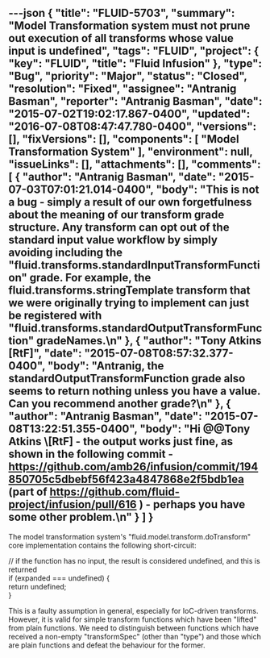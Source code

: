 ---json
{
  "title": "FLUID-5703",
  "summary": "Model Transformation system must not prune out execution of all transforms whose value input is undefined",
  "tags": "FLUID",
  "project": {
    "key": "FLUID",
    "title": "Fluid Infusion"
  },
  "type": "Bug",
  "priority": "Major",
  "status": "Closed",
  "resolution": "Fixed",
  "assignee": "Antranig Basman",
  "reporter": "Antranig Basman",
  "date": "2015-07-02T19:02:17.867-0400",
  "updated": "2016-07-08T08:47:47.780-0400",
  "versions": [],
  "fixVersions": [],
  "components": [
    "Model Transformation System"
  ],
  "environment": null,
  "issueLinks": [],
  "attachments": [],
  "comments": [
    {
      "author": "Antranig Basman",
      "date": "2015-07-03T07:01:21.014-0400",
      "body": "This is not a bug - simply a result of our own forgetfulness about the meaning of our transform grade structure. Any transform can opt out of the standard input value workflow by simply avoiding including the \"fluid.transforms.standardInputTransformFunction\" grade. For example, the fluid.transforms.stringTemplate transform that we were originally trying to implement can just be registered with \"fluid.transforms.standardOutputTransformFunction\" gradeNames.\n"
    },
    {
      "author": "Tony Atkins [RtF]",
      "date": "2015-07-08T08:57:32.377-0400",
      "body": "Antranig, the standardOutputTransformFunction grade also seems to return nothing unless you have a value.  Can  you recommend another grade?\n"
    },
    {
      "author": "Antranig Basman",
      "date": "2015-07-08T13:22:51.355-0400",
      "body": "Hi @@Tony Atkins \\[RtF] - the output works just fine, as shown in the following commit - <https://github.com/amb26/infusion/commit/194850705c5dbebf56f423a4847868e2f5bdb1ea> (part of <https://github.com/fluid-project/infusion/pull/616> ) - perhaps you have some other problem.\n"
    }
  ]
}
---
The model transformation system's "fluid.model.transform.doTransform" core implementation contains the following short-circuit:&#x20;

// if the function has no input, the result is considered undefined, and this is returned\
if (expanded === undefined) {\
return undefined;\
}

This is a faulty assumption in general, especially for IoC-driven transforms. However, it is valid for simple transform functions which have been "lifted" from plain functions. We need to distinguish between functions which have received a non-empty "transformSpec" (other than "type") and those which are plain functions and defeat the behaviour for the former.

        